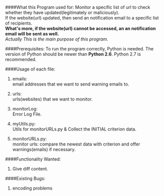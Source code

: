 ####What this Program used for:
Monitor a specific list of url to check whether they have updated(legitimately or maliciously).<br>
If the website(url) updated, then send an notification email to a specific list of recipients.<br>
**What's more, if the website(url) cannot be accessed, an an notification email will be sent as well.**<br>
_Actually This is the main purpose of this program._<br>

####Prerequisites:
To run the program correctly, Python is needed.
The version of Python should be newer than **Python 2.6**. Python 2.7 is recommended.

####Usage of each file:
1. emails:<br>
email addresses that we want to send warning emails to.

2. urls:<br>
urls(websites) that we want to monitor.

3. monitorLog:<br>
Error Log File.

4. myUtils.py:<br>
Utils for monitorURLs.py & Collect the INITIAL criterion data.

5. monitorURLs.py:<br>
monitor urls: compare the newest data with criterion and offer warnings(emails) if necessary.

####Functionality Wanted:
1. Give diff content.

####Existing Bugs:
1. encoding problems
